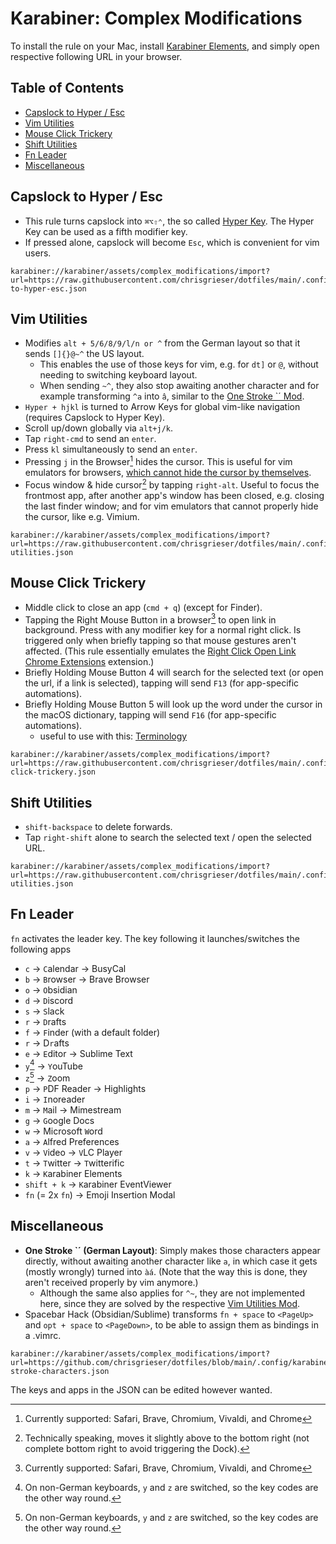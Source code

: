 # Karabiner: Complex Modifications

To install the rule on your Mac, install [Karabiner Elements](https://karabiner-elements.pqrs.org/), and simply open respective following URL in your browser.

## Table of Contents
<!-- MarkdownTOC -->

- [Capslock to Hyper / Esc](#capslock-to-hyper--esc)
- [Vim Utilities](#vim-utilities)
- [Mouse Click Trickery](#mouse-click-trickery)
- [Shift Utilities](#shift-utilities)
- [Fn Leader](#fn-leader)
- [Miscellaneous](#miscellaneous)

<!-- /MarkdownTOC -->

## Capslock to Hyper / Esc
- This rule turns capslock into `⌘⌥⇧⌃`, the so called [Hyper Key](https://holmberg.io/hyper-key/). The Hyper Key can be used as a fifth modifier key.
- If pressed alone, capslock will become `Esc`, which is convenient for vim users. 

```text
karabiner://karabiner/assets/complex_modifications/import?url=https://raw.githubusercontent.com/chrisgrieser/dotfiles/main/.config/karabiner/assets/complex_modifications/capslock-to-hyper-esc.json
```

## Vim Utilities
- Modifies `alt + 5/6/8/9/l/n or ^` from the German layout so that it sends `[]{}@~^` the US layout. 
	- This enables the use of those keys for vim, e.g. for `dt]` or `@`, without needing to switching keyboard layout. 
	- When sending `~^`, they also stop awaiting another character and for example transforming `^a` into `â`, similar to the [One Stroke \`´ Mod](#miscellaneous).
- `Hyper + hjkl` is turned to Arrow Keys for global vim-like navigation (requires Capslock to Hyper Key).
- Scroll up/down globally via `alt+j/k`.
- Tap `right-cmd` to send an `enter`.
- Press `kl` simultaneously to send an `enter`.
- Pressing `j` in the Browser[^3] hides the cursor. This is useful for vim emulators for browsers, [which cannot hide the cursor by themselves](https://github.com/philc/vimium/issues/3273).
- Focus window & hide cursor[^2] by tapping `right-alt`. Useful to focus the frontmost app, after another app's window has been closed, e.g. closing the last finder window; and for vim emulators that cannot properly hide the cursor, like e.g. Vimium.

```text
karabiner://karabiner/assets/complex_modifications/import?url=https://raw.githubusercontent.com/chrisgrieser/dotfiles/main/.config/karabiner/assets/complex_modifications/vim-utilities.json
```

## Mouse Click Trickery
- Middle click to close an app (`cmd + q`) (except for Finder).
- Tapping the Right Mouse Button in a browser[^3] to open link in background. Press with any modifier key for a normal right click. Is triggered only when briefly tapping so that mouse gestures aren't affected. (This rule essentially emulates the [Right Click Open Link Chrome Extensions](https://chrome.google.com/webstore/detail/right-click-opens-link-ne/mhjkeimpgjokbjmioglhlngefbddppnn) extension.)
- Briefly Holding Mouse Button 4 will search for the selected text (or open the url, if a link is selected), tapping will send `F13` (for app-specific automations).
- Briefly Holding Mouse Button 5 will look up the word under the cursor in the macOS dictionary, tapping will send `F16` (for app-specific automations).
	- useful to use with this: [Terminology](https://agiletortoise.com/terminology/) 

```text
karabiner://karabiner/assets/complex_modifications/import?url=https://raw.githubusercontent.com/chrisgrieser/dotfiles/main/.config/karabiner/assets/complex_modifications/mouse-click-trickery.json
```

## Shift Utilities
- `shift-backspace` to delete forwards. 
- Tap `right-shift` alone to search the selected text / open the selected URL.

```text
karabiner://karabiner/assets/complex_modifications/import?url=https://raw.githubusercontent.com/chrisgrieser/dotfiles/main/.config/karabiner/assets/complex_modifications/shift-utilities.json
```

## Fn Leader
`fn` activates the leader key. The key following it launches/switches the following apps
- `c` → `C`alendar → BusyCal
- `b` → `B`rowser → Brave Browser
- `o` → `O`bsidian
- `d` → `D`iscord
- `s` → `S`lack
- `r` → `D`rafts
- `f` → `F`inder (with a default folder)
- `r` → D`r`afts
- `e` → `E`ditor → Sublime Text
- `y`[^1] → `Y`ouTube
- `z`[^1] → `Z`oom
- `p` → `P`DF Reader → Highlights
- `i` → `I`noreader
- `m` → `M`ail → Mimestream
- `g` → `G`oogle Docs
- `w` → Microsoft `W`ord
- `a` → `A`lfred Preferences
- `v` → `V`ideo → `V`LC Player
- `t` → `T`witter → `T`witterific
- `k` → `K`arabiner Elements
- `shift + k` → `K`arabiner EventViewer
- `fn` (= 2x `fn`) → Emoji Insertion Modal

## Miscellaneous
- **One Stroke \`´ (German Layout)**: Simply makes those characters appear directly, without awaiting another character like `a`, in which case it gets (mostly wrongly) turned into `àá`. (Note that the way this is done, they aren't received properly by vim anymore.)
	- Although the same also applies for `^~`, they are not implemented here, since they are solved by the respective [Vim Utilities Mod](#vim-utilities).
- Spacebar Hack (Obsidian/Sublime) transforms `fn + space` to `<PageUp>` and `opt + space` to `<PageDown>`, to be able to assign them as bindings in a .vimrc.

```text
karabiner://karabiner/assets/complex_modifications/import?url=https://github.com/chrisgrieser/dotfiles/blob/main/.config/karabiner/assets/complex_modifications/one-stroke-characters.json
```

The keys and apps in the JSON can be edited however wanted.

[^1]: On non-German keyboards, `y` and `z` are switched, so the key codes are the other way round.
[^2]: Technically speaking, moves it slightly above to the bottom right (not complete bottom right to avoid triggering the Dock). 
[^3]: Currently supported: Safari, Brave, Chromium, Vivaldi, and Chrome

